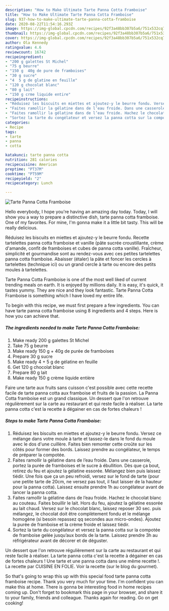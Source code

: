 ```yaml
---
description: "How to Make Ultimate Tarte Panna Cotta Framboise"
title: "How to Make Ultimate Tarte Panna Cotta Framboise"
slug: 937-how-to-make-ultimate-tarte-panna-cotta-framboise
date: 2020-08-22T11:54:16.293Z
image: https://img-global.cpcdn.com/recipes/92f3a48bb307b5a6/751x532cq70/tarte-panna-cotta-framboise-photo-principale-de-la-recette.jpg
thumbnail: https://img-global.cpcdn.com/recipes/92f3a48bb307b5a6/751x532cq70/tarte-panna-cotta-framboise-photo-principale-de-la-recette.jpg
cover: https://img-global.cpcdn.com/recipes/92f3a48bb307b5a6/751x532cq70/tarte-panna-cotta-framboise-photo-principale-de-la-recette.jpg
author: Ola Kennedy
ratingvalue: 4.6
reviewcount: 16742
recipeingredient:
- "200 g galettes St Michel"
- "75 g beurre"
- "150 g  40g de pure de framboises"
- "30 g sucre"
- "4  5 g de glatine en feuille"
- "120 g chocolat blanc"
- "80 g lait"
- "150 g crme liquide entire"
recipeinstructions:
- "Réduisez les biscuits en miettes et ajoutez-y le beurre fondu. Versez ce mélange dans votre moule à tarte et tassez-le dans le fond du moule avec le dos d&#39;une cuillère. Faites bien remonter cette croûte sur les côtés pour former des bords. Laissez prendre au congélateur, le temps de préparer la compotée."
- "Faites ramollir la gélatine dans de l’eau froide. Dans une casserole, portez la purée de framboises et le sucre à ébullition. Dès que ça bout, retirez du feu et ajoutez la gélatine essorée. Mélangez bien puis laissez tiédir. Une fois que ça un peu refroidi, versez sur le fond de tarte (pour une petite tarte de 20cm, ne versez pas tout, il faut laisser de la hauteur pour la panna cotta). Laissez ensuite prendre 1h au congélateur avant de lancer la panna cotta."
- "Faites ramollir la gélatine dans de l’eau froide. Hachez le chocolat blanc au couteau. Faites bouillir le lait. Hors du feu, ajoutez la gélatine essorée au lait chaud. Versez sur le chocolat blanc, laissez reposer 30 sec. puis mélangez, le chocolat doit être complètement fondu et le mélange homogène (si besoin repassez qq secondes aux micro-ondes). Ajoutez la purée de framboise et la crème froide et laissez tiédir."
- "Sortez la tarte du congélateur et versez la panna cotta sur la compotée de framboise gelée jusqu’aux bords de la tarte. Laissez prendre 3h au réfrigérateur avant de décorer et de déguster."
categories:
- Recipe
tags:
- tarte
- panna
- cotta

katakunci: tarte panna cotta 
nutrition: 281 calories
recipecuisine: American
preptime: "PT37M"
cooktime: "PT59M"
recipeyield: "2"
recipecategory: Lunch

---
```



![Tarte Panna Cotta Framboise](https://img-global.cpcdn.com/recipes/92f3a48bb307b5a6/751x532cq70/tarte-panna-cotta-framboise-photo-principale-de-la-recette.jpg)

Hello everybody, I hope you're having an amazing day today. Today, I will show you a way to prepare a distinctive dish, tarte panna cotta framboise. One of my favorites. For mine, I'm gonna make it a little bit tasty. This will be really delicious.

Réduisez les biscuits en miettes et ajoutez-y le beurre fondu. Recette tartelettes panna cotta framboise et vanille (pâte sucrée croustillante, crème d&#39;amande, confit de framboises et cubes de panna cotta vanille). Fraîcheur, simplicité et gourmandise sont au rendez-vous avec ces petites tartelettes panna cotta framboise. Abaisser (étaler) la pâte et foncer les cercles à tartelettes (technique ici) ou un grand cercle à tarte ou encore des petits moules à tartelettes.

Tarte Panna Cotta Framboise is one of the most well liked of current trending meals on earth. It is enjoyed by millions daily. It is easy, it's quick, it tastes yummy. They are nice and they look fantastic. Tarte Panna Cotta Framboise is something which I have loved my entire life.


To begin with this recipe, we must first prepare a few ingredients. You can have tarte panna cotta framboise using 8 ingredients and 4 steps. Here is how you can achieve that.

<!--inarticleads1-->

##### The ingredients needed to make Tarte Panna Cotta Framboise:

1. Make ready 200 g galettes St Michel
1. Take 75 g beurre
1. Make ready 150 g + 40g de purée de framboises
1. Prepare 30 g sucre
1. Make ready 4 + 5 g de gélatine en feuille
1. Get 120 g chocolat blanc
1. Prepare 80 g lait
1. Make ready 150 g crème liquide entière


Faire une tarte aux fruits sans cuisson c&#39;est possible avec cette recette facile de tarte panna cotta aux framboise et fruits de la passion. La Panna Cotta framboise est un grand classique. Un dessert que l&#39;on retrouve régulièrement sur la carte au restaurant et qui reste facile à réaliser. La tarte panna cotta c&#39;est la recette à dégainer en cas de fortes chaleurs ! 

<!--inarticleads2-->

##### Steps to make Tarte Panna Cotta Framboise:

1. Réduisez les biscuits en miettes et ajoutez-y le beurre fondu. Versez ce mélange dans votre moule à tarte et tassez-le dans le fond du moule avec le dos d&#39;une cuillère. Faites bien remonter cette croûte sur les côtés pour former des bords. Laissez prendre au congélateur, le temps de préparer la compotée.
1. Faites ramollir la gélatine dans de l’eau froide. Dans une casserole, portez la purée de framboises et le sucre à ébullition. Dès que ça bout, retirez du feu et ajoutez la gélatine essorée. Mélangez bien puis laissez tiédir. Une fois que ça un peu refroidi, versez sur le fond de tarte (pour une petite tarte de 20cm, ne versez pas tout, il faut laisser de la hauteur pour la panna cotta). Laissez ensuite prendre 1h au congélateur avant de lancer la panna cotta.
1. Faites ramollir la gélatine dans de l’eau froide. Hachez le chocolat blanc au couteau. Faites bouillir le lait. Hors du feu, ajoutez la gélatine essorée au lait chaud. Versez sur le chocolat blanc, laissez reposer 30 sec. puis mélangez, le chocolat doit être complètement fondu et le mélange homogène (si besoin repassez qq secondes aux micro-ondes). Ajoutez la purée de framboise et la crème froide et laissez tiédir.
1. Sortez la tarte du congélateur et versez la panna cotta sur la compotée de framboise gelée jusqu’aux bords de la tarte. Laissez prendre 3h au réfrigérateur avant de décorer et de déguster.


Un dessert que l&#39;on retrouve régulièrement sur la carte au restaurant et qui reste facile à réaliser. La tarte panna cotta c&#39;est la recette à dégainer en cas de fortes chaleurs ! Une tarte et une panna cotta dans une même recette !. La recette par CUISINE EN FOLIE. Voir la recette (sur le blog du gourmet). 

So that's going to wrap this up with this special food tarte panna cotta framboise recipe. Thank you very much for your time. I'm confident you can make this at home. There is gonna be interesting food in home recipes coming up. Don't forget to bookmark this page in your browser, and share it to your family, friends and colleague. Thanks again for reading. Go on get cooking!
